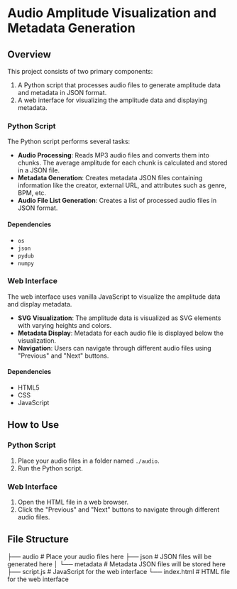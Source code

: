 # Audio Amplitude Visualization and Metadata Generation

## Overview

This project consists of two primary components:

1. A Python script that processes audio files to generate amplitude data and metadata in JSON format.
2. A web interface for visualizing the amplitude data and displaying metadata.

### Python Script

The Python script performs several tasks:

- **Audio Processing**: Reads MP3 audio files and converts them into chunks. The average amplitude for each chunk is calculated and stored in a JSON file.
- **Metadata Generation**: Creates metadata JSON files containing information like the creator, external URL, and attributes such as genre, BPM, etc.
- **Audio File List Generation**: Creates a list of processed audio files in JSON format.

#### Dependencies

- `os`
- `json`
- `pydub`
- `numpy`

### Web Interface

The web interface uses vanilla JavaScript to visualize the amplitude data and display metadata.

- **SVG Visualization**: The amplitude data is visualized as SVG elements with varying heights and colors.
- **Metadata Display**: Metadata for each audio file is displayed below the visualization.
- **Navigation**: Users can navigate through different audio files using "Previous" and "Next" buttons.

#### Dependencies

- HTML5
- CSS
- JavaScript

## How to Use

### Python Script

1. Place your audio files in a folder named `./audio`.
2. Run the Python script.

### Web Interface

1. Open the HTML file in a web browser.
2. Click the "Previous" and "Next" buttons to navigate through different audio files.

## File Structure

├── audio # Place your audio files here
├── json # JSON files will be generated here
│ └── metadata # Metadata JSON files will be stored here
├── script.js # JavaScript for the web interface
└── index.html # HTML file for the web interface
